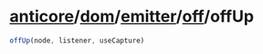 # [anticore](../../../../../../#reference)/[dom](../../../#reference)/[emitter](../../#reference)/[off](../#reference)/<a name="reference">offUp</a>

```js
offUp(node, listener, useCapture)
```